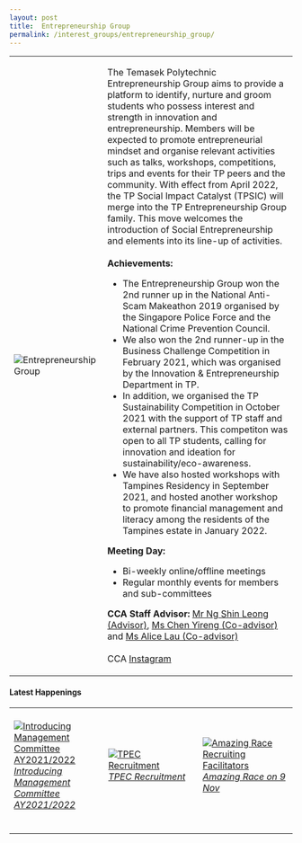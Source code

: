 ```yaml
---
layout: post
title:  Entrepreneurship Group
permalink: /interest_groups/entrepreneurship_group/
---
```


<div>
    <table>
        <tr>
            <td style="width:33%"><image src="/images/CCA_entrepreneurship_group.jpg" style="display:block;margin-left:auto;margin-right:auto;" alt="Entrepreneurship Group"></image></td>
            <td>
                <p>
                    The Temasek Polytechnic Entrepreneurship Group aims to provide a platform to identify, nurture and groom students who possess interest and strength in innovation and entrepreneurship. Members will be expected to promote entrepreneurial mindset and organise relevant activities such as talks, workshops, competitions, trips and events for their TP peers and the community. With effect from April 2022, the TP Social Impact Catalyst (TPSIC) will merge into the TP Entrepreneurship Group family. This move welcomes the introduction of Social Entrepreneurship and elements into its line-up of activities.<br>
                    <br>
                    <b>Achievements:</b><br>
                </p>
                <ul>
                    <li>The Entrepreneurship Group won the 2nd runner up in the National Anti-Scam Makeathon 2019 organised by the Singapore Police Force and the National Crime Prevention Council.</li>
                    <li>We also won the 2nd runner-up in the Business Challenge Competition in February 2021, which was organised by the Innovation & Entrepreneurship Department in TP.</li>
                    <li>In addition, we organised the TP Sustainability Competition in October 2021 with the support of TP staff and external partners. This competiton was open to all TP students, calling for innovation and ideation for sustainability/eco-awareness. </li>
                    <li>We have also hosted workshops with Tampines Residency in September 2021, and hosted another workshop to promote financial management and literacy among the residents of the Tampines estate in January 2022.</li>
                </ul>
                <p>    
                    <b>Meeting Day:</b><br>
                </p>
                <ul>
                    <li>Bi-weekly online/offline meetings</li>
                    <li>Regular monthly events for members and sub-committees</li>
                </ul>
                <p>
                    <b>CCA Staff Advisor:</b> <a href="mailto:NG_Shin_Leong@TP.EDU.SG">Mr Ng Shin Leong (Advisor)</a>, <a href="mailto:CHEN_Yireng@TP.EDU.SG">Ms Chen Yireng (Co-advisor)</a> and <a href="mailto:Alice_LAU-LIM@TP.EDU.SG">Ms Alice Lau (Co-advisor)</a><br>
                    <br>
                    CCA <a href="https://www.instagram.com/tpec.enspire/">Instagram</a>
                </p>
            </td>
        </tr>
    </table>
</div>

#### Latest Happenings

<div>
    <table>
        <tr>
            <td style="width:33%"><br>
                <a href="https://www.instagram.com/p/COrpavjnYIW">
                    <image src="/images/CCA-ec-ig5.png" style="display:block;margin-left:auto;margin-right:auto;" alt="Introducing Management Committee AY2021/2022">
                    <h6 style="margin-top:0%">Introducing Management Committee AY2021/2022</h6>
                    </image>
                </a>
            </td>
            <td style="width:33%"><br>
                <a href="https://www.instagram.com/p/COOtkFiHjj4/">
                    <image src="/images/CCA-ec-ig4.png" style="display:block;margin-left:auto;margin-right:auto;" alt="TPEC Recruitment">
                    <h6 style="margin-top:0%">TPEC Recruitment</h6>
                    </image>
                </a>
            </td>
            <td style="width:33%"><br>
                <a href="https://www.instagram.com/p/CGyuRt8nqwx/">
                    <image src="/images/CCA-tpec_IG1.png" style="display:block;margin-left:auto;margin-right:auto;" alt="Amazing Race Recruiting Facilitators">
                    <h6 style="margin-top:0%">Amazing Race on 9 Nov</h6>
                    </image>
                </a>
            </td>
        </tr>
    </table>
</div>
